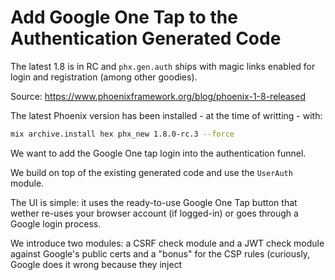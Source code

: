 # Add Google One Tap to the Authentication Generated Code

The latest 1.8 is in RC and `phx.gen.auth` ships with magic links enabled for login and registration (among other goodies).

Source: <https://www.phoenixframework.org/blog/phoenix-1-8-released>


The latest Phoenix version has been installed  - at the time of writting - with:

```sh
mix archive.install hex phx_new 1.8.0-rc.3 --force
```

We want to add the Google One tap login into the authentication funnel.

We build on top of the existing generated code and use the `UserAuth` module. 

The UI is simple: it uses the ready-to-use Google One Tap button that wether re-uses your browser account (if logged-in) or goes through a Google login process.

We introduce two modules: a CSRF check module and a JWT check module against Google's public certs and a "bonus" for the CSP rules (curiously, Google does it wrong because they inject <style> elements that demands "unsafe-inline" !!).


## Preliminary: Triggering a Phoenix controller action from a form in a LiveView

This blog <https://fly.io/phoenix-files/phx-gen-auth/> explains how to _set a cookie from a LiveView form_. 
With more details: <https://fly.io/phoenix-files/phx-trigger-action/>

> The LiveView lifecycle starts as an HTTP request, but then a WebSocket connection is established with the server, and all communication between your LiveView and the server takes place over that connection.
> Why is this important? Because session data is stored in cookies, and cookies are only exchanged during an HTTP request/response. So writing data in session can’t be done directly from a LiveView"

LiveView documentation: <https://hexdocs.pm/phoenix_live_view/form-bindings.html#submitting-the-form-action-over-http>

```elixir
<.form
  :let={f}
  for={@form}
  id="login_form_magic"
  action={~p"/users/log-in"}
  phx-submit="submit_magic"
>
```

The "action" attribute will execute the HTTP request served at the URI "/users/log-in" which is `:create`.

This is (of course) already implemented in the code generated. All we have to do is plug into it.

## Code generator:

Use the Phoenix code generator:

```sh
mix phx.new my_app

mix phx.gen.auth Accounts User users
```

and then run the migrations.

## Config

### Google cloud setup

- the Google CLIENT_ID that you obtained from the <https://console.cloud.google.com>

Path: 
- API & Services/Credentials/Create Credentials/OAuth client ID
- Application type: Web Application
- Authorized JavaScript origins: http://localhost:4000
- Authorized redirect URIs: http://localhost:4000:google_auth 

![Screenshot 2025-06-08 at 21 54 04](https://github.com/user-attachments/assets/3f284b5c-f3eb-465c-a114-81b2e0495a9f)

### App config

Set the Google credentials and endpoint where Google will post the JWT in your config:

```elixir
# /config/runtime.exs
config :my_app,
  google_client_id:
    System.get_env("GOOGLE_CLIENT_ID") ||
      raise("""
      environment variable GOOGLE_CLIENT_ID is missing.
      You can generate one by going to https://console.cloud.google.com/apis/credentials
      and creating a new OAuth 2.0 Client ID.
      """),
  google_callback_uri: "/google_auth"
```

> you can create an `.env` file where you `export GOOGLE_CLIENT_ID` and run `source .env`.

## The UI

Firstly, the UI. Define a link next to the "Register" and "Log In" links:

```html
<!-- root.html.heex -->

<body>
    <ul class="menu menu-horizontal w-full relative z-10 flex items-center gap-4 px-4 sm:px-6 lg:px-8 justify-end">
      <%= if @current_scope do %>
        <li>
          {@current_scope.user.email}
        </li>
        <li>
          <.link href={~p"/users/settings"}>Settings</.link>
        </li>
        <li>
          <.link href={~p"/users/log-out"} method="delete">Log out</.link>
        </li>
      <% else %>

        <<<
        <li class="badge">
          <.link href={~p"/users/one-tap"}>One Tap</.link>
        </li>
        >>>

        <li class="badge">
          <.link href={~p"/users/register"}>Register</.link>
        </li>
        <li class="badge">
          <.link href={~p"/users/log-in"}>Log in</.link>
        </li>
      <% end %>
    </ul>
```

You see the screen below:

![Screenshot 2025-06-08 at 19 37 31](https://github.com/user-attachments/assets/d4c7a94a-b95c-4edb-94cf-843b2265e426)

Add the corresponding route:

```elixir
# router.ex
scope "/", MyAppWeb do
    pipe_through [:browser]

    live_session :current_user,
      on_mount: [{MyAppWeb.UserAuth, :mount_current_scope}] do
      live "/users/register", UserLive.Registration, :new
      live "/users/log-in", UserLive.Login, :new
      live "/users/log-in/:token", UserLive.Confirmation, :new

      <<<
      live "/users/one-tap", UserLive.OneTap
       >>>
    end

    post "/users/log-in", UserSessionController, :create
    delete "/users/log-out", UserSessionController, :delete
end
```

Define the corresponding LiveView to this `GET` route. It brings in the Google One Tap script and fills in the CLIENT_ID and CALLBACK_URI from the assigns whose values are taken from the `config`:

```elixir
defmodule MyAppWeb.UserLive.OneTap do
  use MyAppWeb, :live_view

  def render(assigns) do
    ~H"""
    <div id="one-tap-login" phx-update="ignore">
      <script src="https://accounts.google.com/gsi/client" async>
      </script>

      <div
        id="g_id_onload"
        data-client_id={@g_client_id}
        data-login_uri={@g_cb_uri}
        data-auto_prompt="true"
      >
      </div>
      <div
        class="g_id_signin"
        data-type="standard"
        data-text="signin_with"
        data-shape="rectangular"
        data-theme="outline"
        data-size="large"
        data-logo_alignment="center"
        data-width="200"
      >
      </div>
    </div>
    """
  end

  def mount(_params, _session, socket) do
    callback_uri =
      Path.join(
        MyAppWeb.Endpoint.url(),
        Application.fetch_env!(:my_app, :google_callback_uri)
      )

    google_client_id =
      Application.fetch_env!(:my_app, :google_client_id)

    socket =
      assign(socket,
        g_cb_uri: callback_uri,
        g_client_id: google_client_id
      )

    {:ok, socket}
  end
end
```

Add a pipeline for a POST route that goes through a custom `Plug`. It will receive the JWT sent by Google and a CSRF token.

We will verify both:

- the received CSRF against the one saved in the session (to check that it is our own frontend that targets the POST endpoint)
- the JWT against Google's public certs and some other checks to eventually get the associated profile.

```elixir
# router.ex

scope "/", MyAppWeb do
    pipe_through [:google_auth]
    post "/google_auth", OneTapController, :handle
end
```

## CSRF Protection:

This checks that the POST to "/google_auth" is coming from the frontend, not from a third-party site.
For this, it checks that a CSRF token in a cookie (set by the server) matches the one in the POST params.

This is a Google's Recommendation.

```elixir
# plug_google_auth.ex

defmodule MyAppWeb.PlugGoogleAuth do
  @moduledoc """
  Plug to check the CSRF state concordance when receiving data from Google.

  Denies to treat the HTTP request if fails.
  """
  import Plug.Conn
  use MyAppWeb, :verified_routes
  use MyAppWeb, :controller

  def init(opts), do: opts

  def call(conn, _opts) do
    g_csrf_from_cookies =
      fetch_cookies(conn)
      |> Map.get(:cookies, %{})
      |> Map.get("g_csrf_token")

    g_csrf_from_params =
      Map.get(conn.params, "g_csrf_token")

    case {g_csrf_from_cookies, g_csrf_from_params} do
      {nil, _} ->
        halt_process(conn, "CSRF cookie missing")

      {_, nil} ->
        halt_process(conn, "CSRF token missing")

      {cookie, param} when cookie != param ->
        halt_process(conn, "CSRF token mismatch")

      _ ->
        conn
    end
  end

  defp halt_process(conn, msg) do
    conn
    |> fetch_session()
    |> fetch_flash()
    |> put_flash(:error, msg)
    |> redirect(to: ~p"/")
    |> halt()
  end
end
```

## JWT verification

This POST endpoint is served by a controller where you:

- Verify the JWT against Google public certs
- If succesfull, check if the user exists or create him,
- We reuse the `UserAuth` module:
    - Creates a session token for the user.
    - Stores the token in the session and (optionally) in a signed "remember me" cookie.
    - Redirects the user to the intended page or a default after login.


```elixir
defmodule MyAppWeb.OneTapController do
  use MyAppWeb, :controller
  alias MyAppWeb.UserAuth
  alias MyApp.Accounts

  def handle(conn, %{"credential" => jwt} = _params) do
    case ExGoogleCerts.verified_identity(%{jwt: jwt})  do
      {:ok, profile} ->
        user =
          case Accounts.get_user_by_email(profile["email"]) do
            nil ->
              {:ok, user} =
                Accounts.register_user(%{
                  email: profile["email"],
                  confirmed_at: if(profile["email_verified"], do: DateTime.utc_now(), else: nil)
                })

              user

            user ->
              user
          end

        conn
        |> fetch_session()
        |> fetch_flash()
        |> put_flash(:info, "Google identity verified successfully.")
        |> UserAuth.log_in_user(user)

      {:error, reason} ->
        conn
        |> fetch_session()
        |> fetch_flash()
        |> put_flash(:error, "Google identity verification failed: #{reason}")
        |> redirect(to: ~p"/")
    end
  end

  def handle(conn, %{}) do
    conn
    |> fetch_session()
    |> fetch_flash()
    |> put_flash(:error, "Protocol error, please contact the maintainer")
    |> redirect(to: ~p"/")
  end
end
```
This controller uses:
- the existing MyApp.UserAuth module,
- the existing MyApp.Accounts module,
- a custom module `ExGoogleCerts` that verifies the JWT against Google's public certs and extract the Google's profile from it:

```elixir
defmodule ExGoogleCerts do
  @moduledoc """
  This module provides functions to verify Google identity tokens using the Google public keys.
  """

  def verified_identity(%{jwt: jwt}) do
    with {:ok, profile} <- check_identity_v1(jwt),
         :ok <- run_checks(profile) do
      {:ok, profile}
    else
      {:error, msg} -> {:error, msg}
    end
  end


  defp iss, do: "https://accounts.google.com"
  defp app_id, do: System.get_env("GOOGLE_CLIENT_ID")

  #### Google recommendation: Oauth/V3 version ####

  defp jwk_certs, do: "https://www.googleapis.com/oauth2/v3/certs"

  def check_identity_v3(jwt) do
    with {:ok, %{"kid" => kid, "alg" => alg}} <- Joken.peek_header(jwt),
         {:ok, %{"keys" => certs}} <- fetch(jwk_certs()) do
      cert = Enum.find(certs, fn cert -> cert["kid"] == kid end)
      signer = Joken.Signer.create(alg, cert)
      Joken.verify(jwt, signer, [])
    else
      {:error, reason} -> {:error, inspect(reason)}
    end
  end



  # default HTTP client: Req (parses the body as JSON)
  defp fetch(url) do
    case Req.get(url) do
      {:ok, %{body: body}} ->
        {:ok, body}

      {:error, error} ->
        {:error, error}
    end
  end

  defp run_checks(claims) do
    %{
      "exp" => exp,
      "aud" => aud,
      "azp" => azp,
      "iss" => iss
    } = claims

    with {:ok, true} <- not_expired(exp),
         {:ok, true} <- check_iss(iss),
         {:ok, true} <- check_user(aud, azp) do
      :ok
    else
      {:error, message} -> {:error, message}
    end
  end

  defp not_expired(exp) do
    case exp > DateTime.to_unix(DateTime.utc_now()) do
      true -> {:ok, true}
      false -> {:error, :expired}
    end
  end

  defp check_user(aud, azp) do
    case aud == app_id() || azp == app_id() do
      true -> {:ok, true}
      false -> {:error, :wrong_id}
    end
  end

  defp check_iss(iss) do
    case iss == iss() do
      true -> {:ok, true}
      false -> {:ok, :wrong_issuer}
    end
  end
end
```

## Bonus: CSP

In the router, add a `Plug` function:

```elixir
def put_csp(conn, _) do
  csp_nonce = csp_nonce()
  conn
  |> put_resp_header(
    "content-security-policy",
    """
    default-src 'self' https://accounts.google.com;
    script-src https://accounts.google.com http://localhost:4000 'nonce-#{csp_nonce}';
    img-src 'self' data:;
    style-src 'self' 'unsafe-inline' https://accounts.google.com;
    frame-ancestors 'self' https://accounts.google.com;
    """
    |> String.replace("\n", " ")
  )
  |> assign(:csp_nonce, csp_nonce)
end

defp csp_nonce do
  nonce = 24
  |> :crypto.strong_rand_bytes()
  |> Base.encode64(padding: false)

  Process.put(:nonce, nonce)
  nonce
end
```

and use it in the pipelines `:browser` and `:google_auth`.

> the header `Referrer-Policy: no-referrer-when-downgrade` is demanded by Google.

```elixir
pipeline :browser do
  plug :accepts, ["html"]
  plug :fetch_session
  plug :fetch_live_flash
  plug :put_root_layout, html: {LiveFlightWeb.Layouts, :root}
  plug :put_csp
  plug :put_secure_browser_headers
  plug :protect_from_forgery
  plug :fetch_current_scope_for_user
end

pipeline :google_auth do
  plug :put_csp
  plug :put_secure_browser_headers, %{"referrer-policy" => "no-referrer-when-downgrade"}
  plug LiveFlightWeb.PlugGoogleAuth
end
```

Then, in the "OneTapController" that serves the live "/one-tap" route, add the "csp_nonce" that we saved in the Process registry:

```elixir
def mount(_,_,socket) do
  [...]
  csp_nonce = Process.get(:nonce)

  {:ok,
    assign(socket,
      g_cb_uri: callback_uri,
      g_client_id: google_client_id,
      csp_nonce: csp_nonce
  )}
end
```

and add the nonce to the script:

```elixir
def render(assigns) do
  ~H"""
  <div id="one-tap-login" phx-update="ignore">
    <script nonce={@csp_nonce} src="https://accounts.google.com/gsi/client" async>
    </script>
  [...]
  """
end
```

Since we passed the nonce to the "conn" assigns, we can also pass it to the script that runs the main file "app.js":

In "root.html.heex", we add:

```html
<script
  defer
  phx-track-static
  type="text/javascript"
  src={~p"/assets/js/app.js"}
  type="module"
  nonce={@csp_nonce}
>
```
